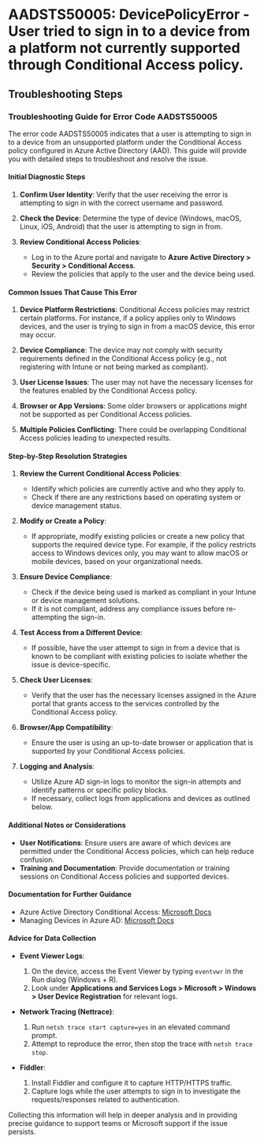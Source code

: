 # AADSTS50005: DevicePolicyError - User tried to sign in to a device from a platform not currently supported through Conditional Access policy.


## Troubleshooting Steps
### Troubleshooting Guide for Error Code AADSTS50005

The error code AADSTS50005 indicates that a user is attempting to sign in to a device from an unsupported platform under the Conditional Access policy configured in Azure Active Directory (AAD). This guide will provide you with detailed steps to troubleshoot and resolve the issue.

#### Initial Diagnostic Steps

1. **Confirm User Identity**: Verify that the user receiving the error is attempting to sign in with the correct username and password.

2. **Check the Device**: Determine the type of device (Windows, macOS, Linux, iOS, Android) that the user is attempting to sign in from.

3. **Review Conditional Access Policies**:
   - Log in to the Azure portal and navigate to **Azure Active Directory > Security > Conditional Access**.
   - Review the policies that apply to the user and the device being used.

#### Common Issues That Cause This Error

1. **Device Platform Restrictions**: Conditional Access policies may restrict certain platforms. For instance, if a policy applies only to Windows devices, and the user is trying to sign in from a macOS device, this error may occur.

2. **Device Compliance**: The device may not comply with security requirements defined in the Conditional Access policy (e.g., not registering with Intune or not being marked as compliant).

3. **User License Issues**: The user may not have the necessary licenses for the features enabled by the Conditional Access policy.

4. **Browser or App Versions**: Some older browsers or applications might not be supported as per Conditional Access policies.

5. **Multiple Policies Conflicting**: There could be overlapping Conditional Access policies leading to unexpected results.

#### Step-by-Step Resolution Strategies

1. **Review the Current Conditional Access Policies**:
   - Identify which policies are currently active and who they apply to.
   - Check if there are any restrictions based on operating system or device management status.

2. **Modify or Create a Policy**:
   - If appropriate, modify existing policies or create a new policy that supports the required device type. For example, if the policy restricts access to Windows devices only, you may want to allow macOS or mobile devices, based on your organizational needs.

3. **Ensure Device Compliance**:
   - Check if the device being used is marked as compliant in your Intune or device management solutions.
   - If it is not compliant, address any compliance issues before re-attempting the sign-in.

4. **Test Access from a Different Device**:
   - If possible, have the user attempt to sign in from a device that is known to be compliant with existing policies to isolate whether the issue is device-specific.

5. **Check User Licenses**:
   - Verify that the user has the necessary licenses assigned in the Azure portal that grants access to the services controlled by the Conditional Access policy.

6. **Browser/App Compatibility**:
   - Ensure the user is using an up-to-date browser or application that is supported by your Conditional Access policies.

7. **Logging and Analysis**:
   - Utilize Azure AD sign-in logs to monitor the sign-in attempts and identify patterns or specific policy blocks.
   - If necessary, collect logs from applications and devices as outlined below.

#### Additional Notes or Considerations

- **User Notifications**: Ensure users are aware of which devices are permitted under the Conditional Access policies, which can help reduce confusion.
- **Training and Documentation**: Provide documentation or training sessions on Conditional Access policies and supported devices.

#### Documentation for Further Guidance

- Azure Active Directory Conditional Access: [Microsoft Docs](https://docs.microsoft.com/en-us/azure/active-directory/conditional-access/overview)
- Managing Devices in Azure AD: [Microsoft Docs](https://docs.microsoft.com/en-us/azure/active-directory/devices/)

#### Advice for Data Collection

- **Event Viewer Logs**: 
  1. On the device, access the Event Viewer by typing `eventvwr` in the Run dialog (Windows + R).
  2. Look under **Applications and Services Logs > Microsoft > Windows > User Device Registration** for relevant logs.
  
- **Network Tracing (Nettrace)**: 
  1. Run `netsh trace start capture=yes` in an elevated command prompt.
  2. Attempt to reproduce the error, then stop the trace with `netsh trace stop`.

- **Fiddler**: 
  1. Install Fiddler and configure it to capture HTTP/HTTPS traffic.
  2. Capture logs while the user attempts to sign in to investigate the requests/responses related to authentication.

Collecting this information will help in deeper analysis and in providing precise guidance to support teams or Microsoft support if the issue persists.